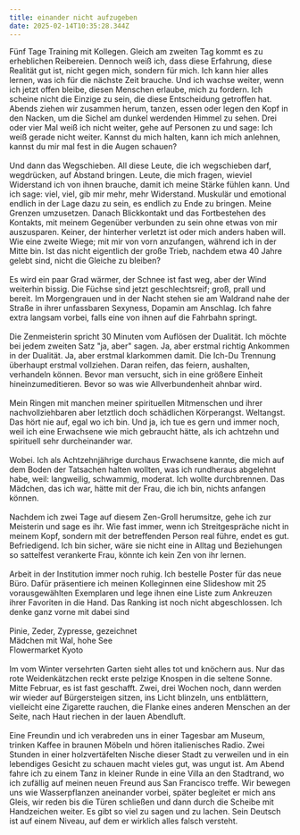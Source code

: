 ```yaml
---
title: einander nicht aufzugeben
date: 2025-02-14T10:35:28.344Z
---
```

Fünf Tage Training mit Kollegen. Gleich am zweiten Tag kommt es zu erheblichen Reibereien. Dennoch weiß ich, dass diese Erfahrung, diese Realität gut ist, nicht gegen mich, sondern für mich. Ich kann hier alles lernen, was ich für die nächste Zeit brauche. Und ich wachse weiter, wenn ich jetzt offen bleibe, diesen Menschen erlaube, mich zu fordern. Ich scheine nicht die Einzige zu sein, die diese Entscheidung getroffen hat. Abends ziehen wir zusammen herum, tanzen, essen oder legen den Kopf in den Nacken, um die Sichel am dunkel werdenden Himmel zu sehen. Drei oder vier Mal weiß ich nicht weiter, gehe auf Personen zu und sage: Ich weiß gerade nicht weiter. Kannst du mich halten, kann ich mich anlehnen, kannst du mir mal fest in die Augen schauen?\
\
Und dann das Wegschieben. All diese Leute, die ich wegschieben darf, wegdrücken, auf Abstand bringen. Leute, die mich fragen, wieviel Widerstand ich von ihnen brauche, damit ich meine Stärke fühlen kann. Und ich sage: viel, viel, gib mir mehr, mehr Widerstand. Muskulär und emotional endlich in der Lage dazu zu sein, es endlich zu Ende zu bringen. Meine Grenzen umzusetzen. Danach Blickkontakt und das Fortbestehen des Kontakts, mit meinem Gegenüber verbunden zu sein ohne etwas von mir auszusparen. Keiner, der hinterher verletzt ist oder mich anders haben will. Wie eine zweite Wiege; mit mir von vorn anzufangen, während ich in der Mitte bin. Ist das nicht eigentlich der große Trieb, nachdem etwa 40 Jahre gelebt sind, nicht die Gleiche zu bleiben?\
\
Es wird ein paar Grad wärmer, der Schnee ist fast weg, aber der Wind weiterhin bissig. Die Füchse sind jetzt geschlechtsreif; groß, prall und bereit. Im Morgengrauen und in der Nacht stehen sie am Waldrand nahe der Straße in ihrer unfassbaren Sexyness, Dopamin am Anschlag. Ich fahre extra langsam vorbei, falls eine von ihnen auf die Fahrbahn springt.\
\
Die Zenmeisterin spricht 30 Minuten vom Auflösen der Dualität. Ich möchte bei jedem zweiten Satz "ja, aber" sagen. Ja, aber erstmal richtig Ankommen in der Dualität. Ja, aber erstmal klarkommen damit. Die Ich-Du Trennung überhaupt erstmal vollziehen. Daran reifen, das feiern, aushalten, verhandeln können. Bevor man versucht, sich in eine größere Einheit hineinzumeditieren. Bevor so was wie Allverbundenheit ahnbar wird.\
\
Mein Ringen mit manchen meiner spirituellen Mitmenschen und ihrer nachvollziehbaren aber letztlich doch schädlichen Körperangst. Weltangst. Das hört nie auf, egal wo ich bin. Und ja, ich tue es gern und immer noch, weil ich eine Erwachsene wie mich gebraucht hätte, als ich achtzehn und spirituell sehr durcheinander war.\
\
Wobei. Ich als Achtzehnjährige durchaus Erwachsene kannte, die mich auf dem Boden der Tatsachen halten wollten, was ich rundheraus abgelehnt habe, weil: langweilig, schwammig, moderat. Ich wollte durchbrennen. Das Mädchen, das ich war, hätte mit der Frau, die ich bin, nichts anfangen können.\
\
Nachdem ich zwei Tage auf diesem Zen-Groll herumsitze, gehe ich zur Meisterin und sage es ihr. Wie fast immer, wenn ich Streitgespräche nicht in meinem Kopf, sondern mit der betreffenden Person real führe, endet es gut. Befriedigend. Ich bin sicher, wäre sie nicht eine in Alltag und Beziehungen so sattelfest verankerte Frau, könnte ich kein Zen von ihr lernen.\
\
Arbeit in der Institution immer noch ruhig. Ich bestelle Poster für das neue Büro. Dafür präsentiere ich meinen Kolleginnen eine Slideshow mit 25 vorausgewählten Exemplaren und lege ihnen eine Liste zum Ankreuzen ihrer Favoriten in die Hand. Das Ranking ist noch nicht abgeschlossen. Ich denke ganz vorne mit dabei sind\
\
Pinie, Zeder, Zypresse, gezeichnet\
Mädchen mit Wal, hohe See\
Flowermarket Kyoto\
\
Im vom Winter versehrten Garten sieht alles tot und knöchern aus. Nur das rote Weidenkätzchen reckt erste pelzige Knospen in die seltene Sonne. Mitte Februar, es ist fast geschafft. Zwei, drei Wochen noch, dann werden wir wieder auf Bürgersteigen sitzen, ins Licht blinzeln, uns entblättern, vielleicht eine Zigarette rauchen, die Flanke eines anderen Menschen an der Seite, nach Haut riechen in der lauen Abendluft.\
\
Eine Freundin und ich verabreden uns in einer Tagesbar am Museum, trinken Kaffee in braunen Möbeln und hören italienisches Radio. Zwei Stunden in einer holzvertäfelten Nische dieser Stadt zu verweilen und in ein lebendiges Gesicht zu schauen macht vieles gut, was ungut ist. Am Abend fahre ich zu einem Tanz in kleiner Runde in eine Villa an den Stadtrand, wo ich zufällig auf meinen neuen Freund aus San Francisco treffe. Wir bewegen uns wie Wasserpflanzen aneinander vorbei, später begleitet er mich ans Gleis, wir reden bis die Türen schließen und dann durch die Scheibe mit Handzeichen weiter. Es gibt so viel zu sagen und zu lachen. Sein Deutsch ist auf einem Niveau, auf dem er wirklich alles falsch versteht.
